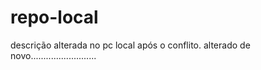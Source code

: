 # repo-local
descrição alterada no pc local após o conflito.
alterado de novo..........................
